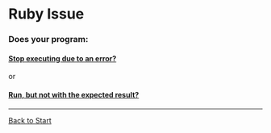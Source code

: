 # Ruby Issue

### Does your program:

#### [Stop executing due to an error?](stop/stop.md)

or

#### [Run, but not with the expected result?](run/run.md)

---
[Back to Start](/bitmakerlabs/debugging-guide/blob/master/README.md)
